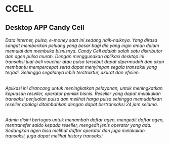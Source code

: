 # CCELL <Candy CELL>
## Desktop APP Candy Cell
###### Data internet, pulsa, e-money saat ini sedang naik-naiknya. Yang dirasa sangat memberikan peluang yang besar bagi dia yang ingin aman dalam memulai dan membuka bisnisnya. Candy Cell adalah salah satu distributor dan agen pulsa murah. Dengan menggunakan aplikasi desktop ini  transaksi jual-beli voucher atau pulsa tersebut dapat dipermudah dan akan membantu mempercepat serta dapat menyimpan segala transaksi yang terjadi. Sehingga segalanya lebih terstruktur, akurat dan efisien.

###### Aplikasi ini dirancang untuk meningkatkan pelayanan, untuk meningkatkan kepuasan reseller, operator pemilik bisnis. Reseller yang dapat melakukan transaksi penjualan pulsa dan melihat harga pulsa sehingga memudahkan reseller apalagi ditambahkan dengan dapat bertransaksi 24 jam selama.

###### Admin disini bertugas untuk menambah daftar agen, mengedit daftar agen, mentransfer saldo kepada reseller, mengedit jenis operator yang ada. Sedangkan agen bisa melihat daftar operator dan juga melakukan transaksi, juga dapat melihat history transaksi


